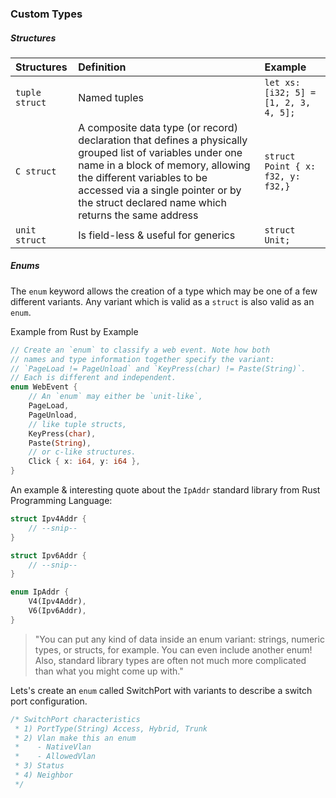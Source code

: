 ### Custom Types
##### Structures
<div class="comparison">

|Structures|Definition|Example|
|:---|:---|:---|
|`tuple struct`|Named tuples|`let xs: [i32; 5] = [1, 2, 3, 4, 5];`|`struct Pair(i32, f32);`|
|`C struct`|A composite data type (or record) declaration that defines a physically grouped list of variables under one name in a block of memory, allowing the different variables to be accessed via a single pointer or by the struct declared name which returns the same address |`struct Point { x: f32, y: f32,}`|
|`unit struct`|Is field-less & useful for generics|`struct Unit;`|

</div>

##### Enums
The `enum` keyword allows the creation of a type which may be one of a few different variants. Any variant which is valid as a `struct` is also valid as an `enum`.

Example from Rust by Example
```rust
// Create an `enum` to classify a web event. Note how both
// names and type information together specify the variant:
// `PageLoad != PageUnload` and `KeyPress(char) != Paste(String)`.
// Each is different and independent.
enum WebEvent {
    // An `enum` may either be `unit-like`,
    PageLoad,
    PageUnload,
    // like tuple structs,
    KeyPress(char),
    Paste(String),
    // or c-like structures.
    Click { x: i64, y: i64 },
}
```
An example & interesting quote about the `IpAddr` standard library from Rust Programming Language:
```rust
struct Ipv4Addr {
    // --snip--
}

struct Ipv6Addr {
    // --snip--
}

enum IpAddr {
    V4(Ipv4Addr),
    V6(Ipv6Addr),
}
```

>"You can put any kind of data inside an enum variant: strings, numeric types, or structs, for example. You can even include another enum! Also, standard library types are often not much more complicated than what you might come up with."

Lets's create an `enum` called SwitchPort with variants to describe a switch port configuration.
```rust
/* SwitchPort characteristics
 * 1) PortType(String) Access, Hybrid, Trunk
 * 2) Vlan make this an enum
 *    - NativeVlan
 *    - AllowedVlan
 * 3) Status
 * 4) Neighbor
 */
```